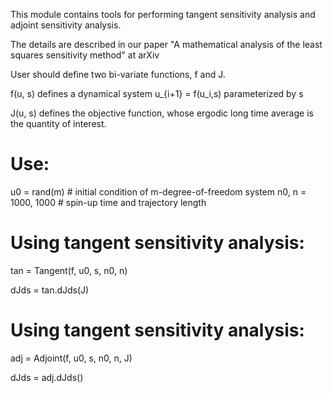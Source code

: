 This module contains tools for performing tangent sensitivity analysis
and adjoint sensitivity analysis.

The details are described in our paper
"A mathematical analysis of the least squares sensitivity method"
at arXiv

User should define two bi-variate functions, f and J.

f(u, s) defines a dynamical system u_{i+1} = f(u_i,s) parameterized by s

J(u, s) defines the objective function, whose ergodic long time average
        is the quantity of interest.

# Use:
u0 = rand(m)       # initial condition of m-degree-of-freedom system
n0, n = 1000, 1000 # spin-up time and trajectory length

# Using tangent sensitivity analysis:
tan = Tangent(f, u0, s, n0, n)

dJds = tan.dJds(J)

# Using tangent sensitivity analysis:
adj = Adjoint(f, u0, s, n0, n, J)

dJds = adj.dJds()

